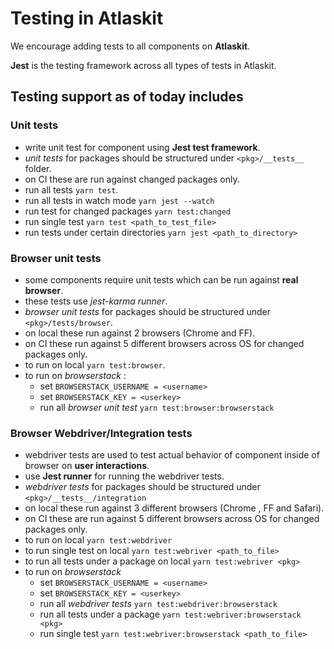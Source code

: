 # Testing in Atlaskit

We encourage adding tests to all components on **Atlaskit**.

**Jest** is the testing framework across all types of tests in Atlaskit.

## Testing support as of today includes 
### Unit tests
- write unit test for component using **Jest test framework**.
- *unit tests* for packages should be structured under `<pkg>/__tests__` folder.
- on CI these are run against changed packages only. 
- run all tests `yarn test`.
- run all tests in watch mode `yarn jest --watch `
- run test for changed packages `yarn test:changed`
- run single test `yarn test <path_to_test_file>`
- run tests under certain directories `yarn jest <path_to_directory>`

### Browser unit tests
- some components require unit tests which can be run against **real browser**.
- these tests use *jest-karma runner*. 
- *browser unit tests* for packages should be structured under `<pkg>/tests/browser`.
- on local these run against 2 browsers  (Chrome and FF).
- on CI these run against 5 different browsers across OS for changed packages only. 
- to run on local `yarn test:browser`.
- to run on *browserstack* :
    - set `BROWSERSTACK_USERNAME = <username>`
    - set `BROWSERSTACK_KEY = <userkey>`
    - run all *browser unit test* `yarn test:browser:browserstack`

### Browser Webdriver/Integration tests 
- webdriver tests are used to test actual behavior of component inside of browser on **user interactions**.
- use **Jest runner** for running the webdriver tests.
- *webdriver tests* for packages should be structured under `<pkg>/__tests__/integration`
- on local these run against 3 different browsers (Chrome , FF and Safari). 
- on CI these are run against 5 different browsers across OS for changed packages only. 
- to run on local `yarn test:webdriver`
- to run single test on local `yarn test:webriver <path_to_file>`
- to run all tests under a package on local `yarn test:webriver <pkg>`
- to run on *browserstack* 
    - set `BROWSERSTACK_USERNAME = <username>`
    - set `BROWSERSTACK_KEY = <userkey>`
    - run all *webdriver tests* `yarn test:webdriver:browserstack`
    - run all tests under a package `yarn test:webriver:browserstack <pkg>`
    - run single test `yarn test:webriver:browserstack <path_to_file>`